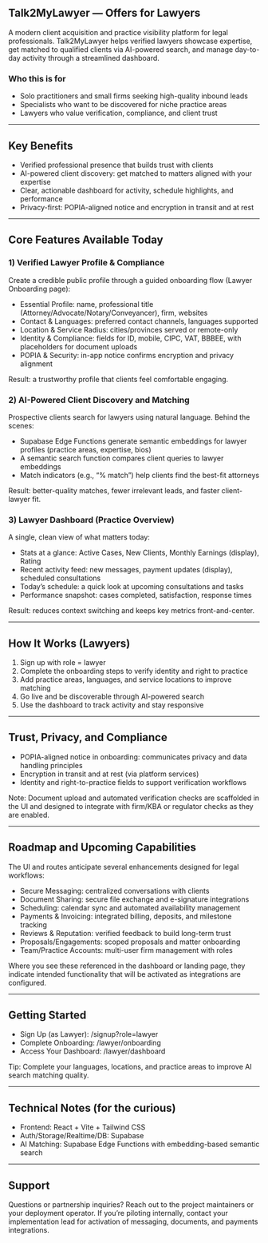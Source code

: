 ## Talk2MyLawyer — Offers for Lawyers

A modern client acquisition and practice visibility platform for legal professionals. Talk2MyLawyer helps verified lawyers showcase expertise, get matched to qualified clients via AI-powered search, and manage day-to-day activity through a streamlined dashboard.

### Who this is for
- Solo practitioners and small firms seeking high-quality inbound leads
- Specialists who want to be discovered for niche practice areas
- Lawyers who value verification, compliance, and client trust

---

## Key Benefits
- Verified professional presence that builds trust with clients
- AI-powered client discovery: get matched to matters aligned with your expertise
- Clear, actionable dashboard for activity, schedule highlights, and performance
- Privacy-first: POPIA-aligned notice and encryption in transit and at rest

---

## Core Features Available Today

### 1) Verified Lawyer Profile & Compliance
Create a credible public profile through a guided onboarding flow (Lawyer Onboarding page):
- Essential Profile: name, professional title (Attorney/Advocate/Notary/Conveyancer), firm, websites
- Contact & Languages: preferred contact channels, languages supported
- Location & Service Radius: cities/provinces served or remote-only
- Identity & Compliance: fields for ID, mobile, CIPC, VAT, BBBEE, with placeholders for document uploads
- POPIA & Security: in-app notice confirms encryption and privacy alignment

Result: a trustworthy profile that clients feel comfortable engaging.

### 2) AI-Powered Client Discovery and Matching
Prospective clients search for lawyers using natural language. Behind the scenes:
- Supabase Edge Functions generate semantic embeddings for lawyer profiles (practice areas, expertise, bios)
- A semantic search function compares client queries to lawyer embeddings
- Match indicators (e.g., “% match”) help clients find the best-fit attorneys

Result: better-quality matches, fewer irrelevant leads, and faster client-lawyer fit.

### 3) Lawyer Dashboard (Practice Overview)
A single, clean view of what matters today:
- Stats at a glance: Active Cases, New Clients, Monthly Earnings (display), Rating
- Recent activity feed: new messages, payment updates (display), scheduled consultations
- Today’s schedule: a quick look at upcoming consultations and tasks
- Performance snapshot: cases completed, satisfaction, response times

Result: reduces context switching and keeps key metrics front-and-center.

---

## How It Works (Lawyers)
1) Sign up with role = lawyer
2) Complete the onboarding steps to verify identity and right to practice
3) Add practice areas, languages, and service locations to improve matching
4) Go live and be discoverable through AI-powered search
5) Use the dashboard to track activity and stay responsive

---

## Trust, Privacy, and Compliance
- POPIA-aligned notice in onboarding: communicates privacy and data handling principles
- Encryption in transit and at rest (via platform services)
- Identity and right-to-practice fields to support verification workflows

Note: Document upload and automated verification checks are scaffolded in the UI and designed to integrate with firm/KBA or regulator checks as they are enabled.

---

## Roadmap and Upcoming Capabilities
The UI and routes anticipate several enhancements designed for legal workflows:
- Secure Messaging: centralized conversations with clients
- Document Sharing: secure file exchange and e-signature integrations
- Scheduling: calendar sync and automated availability management
- Payments & Invoicing: integrated billing, deposits, and milestone tracking
- Reviews & Reputation: verified feedback to build long-term trust
- Proposals/Engagements: scoped proposals and matter onboarding
- Team/Practice Accounts: multi-user firm management with roles

Where you see these referenced in the dashboard or landing page, they indicate intended functionality that will be activated as integrations are configured.

---

## Getting Started
- Sign Up (as Lawyer): /signup?role=lawyer
- Complete Onboarding: /lawyer/onboarding
- Access Your Dashboard: /lawyer/dashboard

Tip: Complete your languages, locations, and practice areas to improve AI search matching quality.

---

## Technical Notes (for the curious)
- Frontend: React + Vite + Tailwind CSS
- Auth/Storage/Realtime/DB: Supabase
- AI Matching: Supabase Edge Functions with embedding-based semantic search

---

## Support
Questions or partnership inquiries? Reach out to the project maintainers or your deployment operator. If you’re piloting internally, contact your implementation lead for activation of messaging, documents, and payments integrations.

